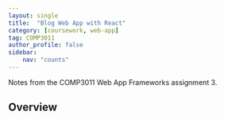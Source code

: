 ```yaml
---
layout: single
title:  "Blog Web App with React"
category: [coursework, web-app]
tag: COMP3011
author_profile: false
sidebar:
    nav: "counts"
---
```


Notes from the COMP3011 Web App Frameworks assignment 3.

## Overview


